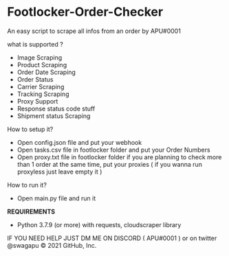 # Footlocker-Order-Checker
An easy script to scrape all infos from an order by APU#0001

what is supported ? 

- Image Scraping 
- Product Scraping 
- Order Date Scraping 
- Order Status
- Carrier Scraping 
- Tracking Scraping
- Proxy Support 
- Response status code stuff 
- Shipment status Scraping 


How to setup it? 

- Open config.json file and put your webhook
- Open tasks.csv file in footlocker folder and put your Order Numbers
- Open proxy.txt file in footlocker folder if you are planning to check more than 1 order at the same time, put your proxies ( if you wanna run proxyless just leave empty it ) 


How to run it?

- Open main.py file and run it




**REQUIREMENTS**

- Python 3.7.9 (or more) with requests, cloudscraper library 




IF YOU NEED HELP JUST DM ME ON DISCORD ( APU#0001 ) or on twitter @swagapu
© 2021 GitHub, Inc.
